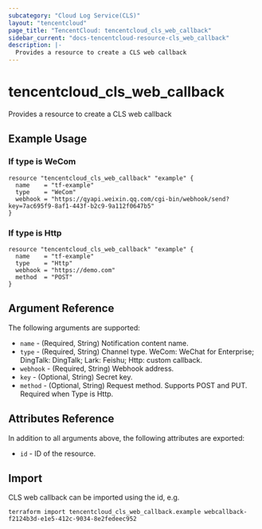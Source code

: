 ```yaml
---
subcategory: "Cloud Log Service(CLS)"
layout: "tencentcloud"
page_title: "TencentCloud: tencentcloud_cls_web_callback"
sidebar_current: "docs-tencentcloud-resource-cls_web_callback"
description: |-
  Provides a resource to create a CLS web callback
---
```


# tencentcloud_cls_web_callback

Provides a resource to create a CLS web callback

## Example Usage

### If type is WeCom

```hcl
resource "tencentcloud_cls_web_callback" "example" {
  name    = "tf-example"
  type    = "WeCom"
  webhook = "https://qyapi.weixin.qq.com/cgi-bin/webhook/send?key=7ac695f9-8af1-443f-b2c9-9a112f0647b5"
}
```

### If type is Http

```hcl
resource "tencentcloud_cls_web_callback" "example" {
  name    = "tf-example"
  type    = "Http"
  webhook = "https://demo.com"
  method  = "POST"
}
```

## Argument Reference

The following arguments are supported:

* `name` - (Required, String) Notification content name.
* `type` - (Required, String) Channel type. WeCom: WeChat for Enterprise; DingTalk: DingTalk; Lark: Feishu; Http: custom callback.
* `webhook` - (Required, String) Webhook address.
* `key` - (Optional, String) Secret key.
* `method` - (Optional, String) Request method. Supports POST and PUT. Required when Type is Http.

## Attributes Reference

In addition to all arguments above, the following attributes are exported:

* `id` - ID of the resource.



## Import

CLS web callback can be imported using the id, e.g.

```
terraform import tencentcloud_cls_web_callback.example webcallback-f2124b3d-e1e5-412c-9034-8e2fedeec952
```

